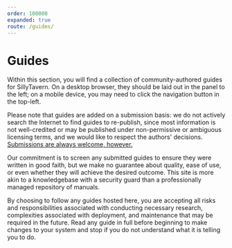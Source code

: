 ```yaml
---
order: 100000
expanded: true
route: /guides/
---
```


# Guides

Within this section, you will find a collection of community-authored guides for SillyTavern. On a desktop browser, they should be laid out in the panel to the left; on a mobile device, you may need to click the navigation button in the top-left.

Please note that guides are added on a submission basis: we do not actively search the Internet to find guides to re-publish, since most information is not well-credited or may be published under non-permissive or ambiguous licensing terms, and we would like to respect the authors' decisions. [Submissions are always welcome, however.](/#contributing)

Our commitment is to screen any submitted guides to ensure they were written in good faith, but we make no guarantee about quality, ease of use, or even whether they will achieve the desired outcome. This site is more akin to a knowledgebase with a security guard than a professionally managed repository of manuals.

By choosing to follow any guides hosted here, you are accepting all risks and responsibilities associated with conducting necessary research, complexities associated with deployment, and maintenance that may be required in the future. Read any guide in full before beginning to make changes to your system and stop if you do not understand what it is telling you to do.
